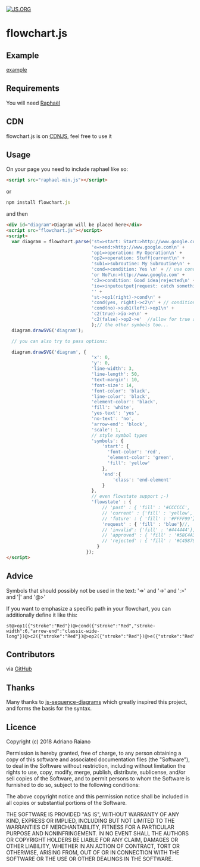 [![JS.ORG](https://img.shields.io/badge/js.org-flowchart-ffb400.svg?style=flat-square)](http://js.org)

# flowchart.js

## Example

[example](https://github.com/adrai/flowchart.js/blob/master/example/index.html)

## Requirements
You will need [Raphaël](http://www.raphaeljs.com/)

## CDN
flowchart.js is on [CDNJS](https://cdnjs.com/libraries/flowchart), feel free to use it

## Usage

On your page you need to include raphael like so:

```html
<script src="raphael-min.js"></script>
```

or

```node.js
npm install flowchart.js
```

and then

```html
<div id="diagram">Diagram will be placed here</div>
<script src="flowchart.js"></script>
<script>
  var diagram = flowchart.parse('st=>start: Start:>http://www.google.com[blank]\n' +
                                'e=>end:>http://www.google.com\n' +
                                'op1=>operation: My Operation\n' +
                                'op2=>operation: Stuff|current\n' +
                                'sub1=>subroutine: My Subroutine\n' +
                                'cond=>condition: Yes \n' + // use cond(align-next=no) to disable vertical align of symbols below
                                'or No?\n:>http://www.google.com' +
                                'c2=>condition: Good idea|rejected\n' +
                                'io=>inputoutput|request: catch something...\n' +
                                '' +
                                'st->op1(right)->cond\n' +
                                'cond(yes, right)->c2\n' + // conditions can also be redirected like cond(yes, bottom) or cond(yes, right)
                                'cond(no)->sub1(left)->op1\n' +
                                'c2(true)->io->e\n' +
                                'c2(false)->op2->e'  //allow for true and false in conditionals
                                );// the other symbols too...
  diagram.drawSVG('diagram');

  // you can also try to pass options:

  diagram.drawSVG('diagram', {
                                'x': 0,
                                'y': 0,
                                'line-width': 3,
                                'line-length': 50,
                                'text-margin': 10,
                                'font-size': 14,
                                'font-color': 'black',
                                'line-color': 'black',
                                'element-color': 'black',
                                'fill': 'white',
                                'yes-text': 'yes',
                                'no-text': 'no',
                                'arrow-end': 'block',
                                'scale': 1,
                                // style symbol types
                                'symbols': {
                                    'start': {
                                      'font-color': 'red',
                                      'element-color': 'green',
                                      'fill': 'yellow'
                                    },
                                    'end':{
                                        'class': 'end-element'
                                    }
                                },
                                // even flowstate support ;-)
                                'flowstate' : {
                                    // 'past' : { 'fill' : '#CCCCCC', 'font-size' : 12},
                                    // 'current' : {'fill' : 'yellow', 'font-color' : 'red', 'font-weight' : 'bold'},
                                    // 'future' : { 'fill' : '#FFFF99'},
                                    'request' : { 'fill' : 'blue'}//,
                                    // 'invalid': {'fill' : '#444444'},
                                    // 'approved' : { 'fill' : '#58C4A3', 'font-size' : 12, 'yes-text' : 'APPROVED', 'no-text' : 'n/a' },
                                    // 'rejected' : { 'fill' : '#C45879', 'font-size' : 12, 'yes-text' : 'n/a', 'no-text' : 'REJECTED' }
                                  }
                              });
</script>
```

## Advice
Symbols that should possibly not be used in the text: '=>' and '->' and ':>' and '|' and '@>'

If you want to emphasize a specific path in your flowchart, you can additionally define it like this:

```
st@>op1({"stroke":"Red"})@>cond({"stroke":"Red","stroke-width":6,"arrow-end":"classic-wide-long"})@>c2({"stroke":"Red"})@>op2({"stroke":"Red"})@>e({"stroke":"Red"})
```

## Contributors

via [GitHub](https://github.com/adrai/flowchart.js/graphs/contributors)

## Thanks

Many thanks to [js-sequence-diagrams](http://bramp.github.io/js-sequence-diagrams/) which greatly inspired this project, and forms the basis for the syntax.

## Licence

Copyright (c) 2018 Adriano Raiano

Permission is hereby granted, free of charge, to any person obtaining a copy
of this software and associated documentation files (the "Software"), to deal
in the Software without restriction, including without limitation the rights
to use, copy, modify, merge, publish, distribute, sublicense, and/or sell
copies of the Software, and to permit persons to whom the Software is
furnished to do so, subject to the following conditions:

The above copyright notice and this permission notice shall be included in
all copies or substantial portions of the Software.

THE SOFTWARE IS PROVIDED "AS IS", WITHOUT WARRANTY OF ANY KIND, EXPRESS OR
IMPLIED, INCLUDING BUT NOT LIMITED TO THE WARRANTIES OF MERCHANTABILITY,
FITNESS FOR A PARTICULAR PURPOSE AND NONINFRINGEMENT. IN NO EVENT SHALL THE
AUTHORS OR COPYRIGHT HOLDERS BE LIABLE FOR ANY CLAIM, DAMAGES OR OTHER
LIABILITY, WHETHER IN AN ACTION OF CONTRACT, TORT OR OTHERWISE, ARISING FROM,
OUT OF OR IN CONNECTION WITH THE SOFTWARE OR THE USE OR OTHER DEALINGS IN
THE SOFTWARE.

